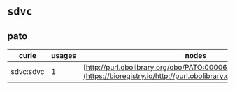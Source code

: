 # `sdvc`
## pato
| curie     |   usages | nodes                                                                                                             |
|-----------|----------|-------------------------------------------------------------------------------------------------------------------|
| sdvc:sdvc |        1 | [http://purl.obolibrary.org/obo/PATO:0000623](https://bioregistry.io/http://purl.obolibrary.org/obo/PATO:0000623) |
